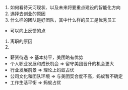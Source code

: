 1. 如何看待天河现状、以及未来将要重点建设的智能化方向
2. 选择去创业的原因
3. 什么样的团队是好团队，其中什么样的员工是优秀员工

- 可以向上反馈的点
1. 离职的原因
2. 

- 薪资待遇 => 基本持平，美团略有优势
- 个人职业发展和成长机会 => 留守美团晋升的机会更大
- 行业发展前景 => 理论上蚂蚁占优
- 公司文化和团队环境 => 与美团契合度不高，蚂蚁暂不确定
- 工作生活平衡 => 蚂蚁占优